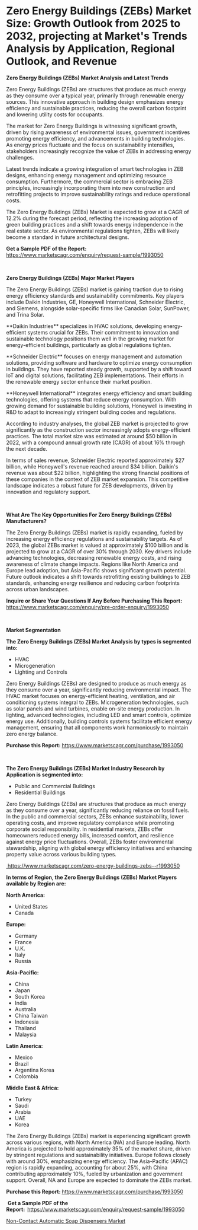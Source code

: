 <p><h1>Zero Energy Buildings (ZEBs) Market Size: Growth Outlook from 2025 to 2032, projecting at Market's Trends Analysis by Application, Regional Outlook, and Revenue</h1></p><p><strong>Zero Energy Buildings (ZEBs) Market Analysis and Latest Trends</strong></p>
<p><p>Zero Energy Buildings (ZEBs) are structures that produce as much energy as they consume over a typical year, primarily through renewable energy sources. This innovative approach in building design emphasizes energy efficiency and sustainable practices, reducing the overall carbon footprint and lowering utility costs for occupants. </p><p>The market for Zero Energy Buildings is witnessing significant growth, driven by rising awareness of environmental issues, government incentives promoting energy efficiency, and advancements in building technologies. As energy prices fluctuate and the focus on sustainability intensifies, stakeholders increasingly recognize the value of ZEBs in addressing energy challenges. </p><p>Latest trends indicate a growing integration of smart technologies in ZEB designs, enhancing energy management and optimizing resource consumption. Furthermore, the commercial sector is embracing ZEB principles, increasingly incorporating them into new construction and retrofitting projects to improve sustainability ratings and reduce operational costs. </p><p>The Zero Energy Buildings (ZEBs) Market is expected to grow at a CAGR of 12.2% during the forecast period, reflecting the increasing adoption of green building practices and a shift towards energy independence in the real estate sector. As environmental regulations tighten, ZEBs will likely become a standard in future architectural designs.</p></p>
<p><strong>Get a Sample PDF of the Report:&nbsp;</strong> <a href="https://www.marketscagr.com/enquiry/request-sample/1993050?utm_campaign=3510&utm_medium=2&utm_source=Github&utm_content=ia&utm_term=06042025&utm_id=zero-energy-buildings-zebs">https://www.marketscagr.com/enquiry/request-sample/1993050</a></p>
<p>&nbsp;</p>
<p><strong>Zero Energy Buildings (ZEBs) Major Market Players</strong></p>
<p><p>The Zero Energy Buildings (ZEBs) market is gaining traction due to rising energy efficiency standards and sustainability commitments. Key players include Daikin Industries, GE, Honeywell International, Schneider Electric, and Siemens, alongside solar-specific firms like Canadian Solar, SunPower, and Trina Solar.</p><p>**Daikin Industries** specializes in HVAC solutions, developing energy-efficient systems crucial for ZEBs. Their commitment to innovation and sustainable technology positions them well in the growing market for energy-efficient buildings, particularly as global regulations tighten.</p><p>**Schneider Electric** focuses on energy management and automation solutions, providing software and hardware to optimize energy consumption in buildings. They have reported steady growth, supported by a shift toward IoT and digital solutions, facilitating ZEB implementations. Their efforts in the renewable energy sector enhance their market position.</p><p>**Honeywell International** integrates energy efficiency and smart building technologies, offering systems that reduce energy consumption. With growing demand for sustainable building solutions, Honeywell is investing in R&D to adapt to increasingly stringent building codes and regulations.</p><p>According to industry analyses, the global ZEB market is projected to grow significantly as the construction sector increasingly adopts energy-efficient practices. The total market size was estimated at around $50 billion in 2022, with a compound annual growth rate (CAGR) of about 16% through the next decade.</p><p>In terms of sales revenue, Schneider Electric reported approximately $27 billion, while Honeywell's revenue reached around $34 billion. Daikin's revenue was about $22 billion, highlighting the strong financial positions of these companies in the context of ZEB market expansion. This competitive landscape indicates a robust future for ZEB developments, driven by innovation and regulatory support.</p></p>
<p>&nbsp;</p>
<p><strong>What Are The Key Opportunities For Zero Energy Buildings (ZEBs) Manufacturers?</strong></p>
<p><p>The Zero Energy Buildings (ZEBs) market is rapidly expanding, fueled by increasing energy efficiency regulations and sustainability targets. As of 2023, the global ZEBs market is valued at approximately $100 billion and is projected to grow at a CAGR of over 30% through 2030. Key drivers include advancing technologies, decreasing renewable energy costs, and rising awareness of climate change impacts. Regions like North America and Europe lead adoption, but Asia-Pacific shows significant growth potential. Future outlook indicates a shift towards retrofitting existing buildings to ZEB standards, enhancing energy resilience and reducing carbon footprints across urban landscapes.</p></p>
<p><strong>Inquire or Share Your Questions If Any Before Purchasing This Report:</strong> <a href="https://www.marketscagr.com/enquiry/pre-order-enquiry/1993050?utm_campaign=3510&utm_medium=2&utm_source=Github&utm_content=ia&utm_term=06042025&utm_id=zero-energy-buildings-zebs">https://www.marketscagr.com/enquiry/pre-order-enquiry/1993050</a></p>
<p>&nbsp;</p>
<p><strong>Market Segmentation</strong></p>
<p><strong>The Zero Energy Buildings (ZEBs) Market Analysis by types is segmented into:</strong></p>
<p><ul><li>HVAC</li><li>Microgeneration</li><li>Lighting and Controls</li></ul></p>
<p><p>Zero Energy Buildings (ZEBs) are designed to produce as much energy as they consume over a year, significantly reducing environmental impact. The HVAC market focuses on energy-efficient heating, ventilation, and air conditioning systems integral to ZEBs. Microgeneration technologies, such as solar panels and wind turbines, enable on-site energy production. In lighting, advanced technologies, including LED and smart controls, optimize energy use. Additionally, building controls systems facilitate efficient energy management, ensuring that all components work harmoniously to maintain zero energy balance.</p></p>
<p><strong>Purchase this Report:&nbsp;</strong><a href="https://www.marketscagr.com/purchase/1993050?utm_campaign=3510&utm_medium=2&utm_source=Github&utm_content=ia&utm_term=06042025&utm_id=zero-energy-buildings-zebs">https://www.marketscagr.com/purchase/1993050</a></p>
<p>&nbsp;</p>
<p><strong>The Zero Energy Buildings (ZEBs) Market Industry Research by Application is segmented into:</strong></p>
<p><ul><li>Public and Commercial Buildings</li><li>Residential Buildings</li></ul></p>
<p><p>Zero Energy Buildings (ZEBs) are structures that produce as much energy as they consume over a year, significantly reducing reliance on fossil fuels. In the public and commercial sectors, ZEBs enhance sustainability, lower operating costs, and improve regulatory compliance while promoting corporate social responsibility. In residential markets, ZEBs offer homeowners reduced energy bills, increased comfort, and resilience against energy price fluctuations. Overall, ZEBs foster environmental stewardship, aligning with global energy efficiency initiatives and enhancing property value across various building types.</p></p>
<p><a href="https://www.marketscagr.com/zero-energy-buildings-zebs--r1993050?utm_campaign=3510&utm_medium=2&utm_source=Github&utm_content=ia&utm_term=06042025&utm_id=zero-energy-buildings-zebs">&nbsp;https://www.marketscagr.com/zero-energy-buildings-zebs--r1993050</a></p>
<p><strong>In terms of Region, the Zero Energy Buildings (ZEBs) Market Players available by Region are:</strong></p>
<p>
    <p> <strong> North America: </strong>
        <ul>
            <li>United States</li>
            <li>Canada</li>
        </ul>
        </p> 
    <p> <strong> Europe: </strong>
        <ul>
            <li>Germany</li>
            <li>France</li>
            <li>U.K.</li>
            <li>Italy</li>
            <li>Russia</li>
        </ul>
        </p> 
    <p> <strong> Asia-Pacific: </strong>
        <ul>
            <li>China</li>
            <li>Japan</li>
            <li>South Korea</li>
            <li>India</li>
            <li>Australia</li>
            <li>China Taiwan</li>
            <li>Indonesia</li>
            <li>Thailand</li>
            <li>Malaysia</li>
        </ul>
        </p> 
    <p> <strong> Latin America: </strong>
        <ul>
            <li>Mexico</li>
            <li>Brazil</li>
            <li>Argentina Korea</li>
            <li>Colombia</li>
        </ul>
        </p> 
    <p> <strong> Middle East & Africa: </strong>
        <ul>
            <li>Turkey</li>
            <li>Saudi</li>
            <li>Arabia</li>
            <li>UAE</li>
            <li>Korea</li>
        </ul>
    </p>
    </p>
<p><p>The Zero Energy Buildings (ZEBs) market is experiencing significant growth across various regions, with North America (NA) and Europe leading. North America is projected to hold approximately 35% of the market share, driven by stringent regulations and sustainability initiatives. Europe follows closely with around 30%, emphasizing energy efficiency. The Asia-Pacific (APAC) region is rapidly expanding, accounting for about 25%, with China contributing approximately 10%, fueled by urbanization and government support. Overall, NA and Europe are expected to dominate the ZEBs market.</p></p>
<p><strong>Purchase this Report: </strong><a href="https://www.marketscagr.com/purchase/1993050?utm_campaign=3510&utm_medium=2&utm_source=Github&utm_content=ia&utm_term=06042025&utm_id=zero-energy-buildings-zebs">https://www.marketscagr.com/purchase/1993050</a></p>
<p>&nbsp;<strong>Get a Sample PDF of the Report:&nbsp;&nbsp;</strong><a href="https://www.marketscagr.com/enquiry/request-sample/1993050?utm_campaign=3510&utm_medium=2&utm_source=Github&utm_content=ia&utm_term=06042025&utm_id=zero-energy-buildings-zebs">https://www.marketscagr.com/enquiry/request-sample/1993050</a></p>
<p><strong></strong></p>
<p><p><a href="https://github.com/syiqvanyo/Market-Research-Report-List-1/blob/main/non-contact-automatic-soap-dispensers-market.md?utm_campaign=3510&utm_medium=2&utm_source=Github&utm_content=ia&utm_term=06042025&utm_id=zero-energy-buildings-zebs">Non-Contact Automatic Soap Dispensers Market</a></p></p>